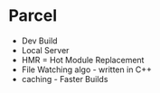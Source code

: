 # Parcel
- Dev Build
- Local Server
- HMR = Hot Module Replacement
- File Watching algo - written in C++ 
- caching - Faster Builds 
